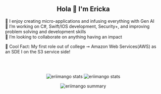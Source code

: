 <h2 align="center"> Hola 👋 I'm Ericka </h2>

🔭 I enjoy creating micro-applications and infusing everything with Gen AI\
🌱 I’m working on C#, Swift/IOS development, Security+, and improving problem solving and development skills\
🤝 I’m looking to collaborate on anything having an impact

🌟 Cool Fact: My first role out of college ➙ Amazon Web Services(AWS) as an SDE I on the S3 service side!

<!-- [![Top Langs](https://github-readme-stats.vercel.app/api/top-langs/?username=eriimango&langs_count=10&size_weight=0.5&count_weight=0.5&hide=html,GLSL,stylus )]
(https://github.com/eriimango/github-readme-stats) -->

  <br/><br>
  <p align="center">
    <img align="center" src="https://github-profile-summary-cards.vercel.app/api/cards/repos-per-language?username=eriimango&theme=solarized_dark" alt="eriimango stats" />
    <img align="center" src="https://github-profile-summary-cards.vercel.app/api/cards/most-commit-language?username=eriimango&theme=solarized_dark" alt="eriimango stats" />
  </p>

  <div align="center">
    <img align="center" src="https://github-profile-summary-cards.vercel.app/api/cards/profile-details?username=eriimango&theme=solarized_dark" alt="eriimango summary" />
  </p>
